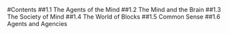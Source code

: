 #Contents
##1.1 The Agents of the Mind
##1.2 The Mind and the Brain
##1.3 The Society of Mind
##1.4 The World of Blocks
##1.5 Common Sense
##1.6 Agents and Agencies
